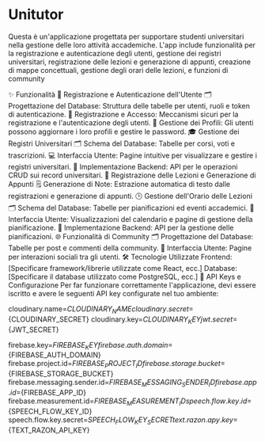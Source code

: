 # Unitutor

Questa è un'applicazione progettata per supportare studenti universitari nella gestione delle loro attività accademiche. L'app include funzionalità per la registrazione e autenticazione degli utenti, gestione dei registri universitari, registrazione delle lezioni e generazione di appunti, creazione di mappe concettuali, gestione degli orari delle lezioni, e funzioni di community

✨ Funzionalità
🔐 Registrazione e Autenticazione dell'Utente
🗂️ Progettazione del Database: Struttura delle tabelle per utenti, ruoli e token di autenticazione.
🔑 Registrazione e Accesso: Meccanismi sicuri per la registrazione e l'autenticazione degli utenti.
📝 Gestione dei Profili: Gli utenti possono aggiornare i loro profili e gestire le password.
🎓 Gestione dei Registri Universitari
🗂️ Schema del Database: Tabelle per corsi, voti e trascrizioni.
💻 Interfaccia Utente: Pagine intuitive per visualizzare e gestire i registri universitari.
🔧 Implementazione Backend: API per le operazioni CRUD sui record universitari.
📝 Registrazione delle Lezioni e Generazione di Appunti
🗒️ Generazione di Note: Estrazione automatica di testo dalle registrazioni e generazione di appunti.
🕒 Gestione dell'Orario delle Lezioni
🗂️ Schema del Database: Tabelle per pianificazioni ed eventi accademici.
📅 Interfaccia Utente: Visualizzazioni del calendario e pagine di gestione della pianificazione.
🔧 Implementazione Backend: API per la gestione delle pianificazioni.
🌐 Funzionalità di Community
🗂️ Progettazione del Database: Tabelle per post e commenti della community.
💬 Interfaccia Utente: Pagine per interazioni sociali tra gli utenti.
🛠️ Tecnologie Utilizzate
Frontend: [Specificare framework/librerie utilizzate come React, ecc.]
Database: [Specificare il database utilizzato come PostgreSQL, ecc.]
🔑 API Keys e Configurazione
Per far funzionare correttamente l'applicazione, devi essere iscritto e avere le seguenti API key configurate nel tuo ambiente:

cloudinary.name=${CLOUDINARY_NAME}
cloudinary.secret=${CLOUDINARY_SECRET}
cloudinary.key=${CLOUDINARY_KEY}
jwt.secret=${JWT_SECRET}


firebase.key=${FIREBASE_KEY}
firebase.auth.domain=${FIREBASE_AUTH_DOMAIN}
firebase.project.id=${FIREBASE_PROJECT_ID}
firebase.storage.bucket=${FIREBASE_STORAGE_BUCKET}
firebase.messaging.sender.id=${FIREBASE_MESSAGING_SENDER_ID}
firebase.app.id=${FIREBASE_APP_ID}
firebase.measurement.id=${FIREBASE_MEASUREMENT_ID}
speech.flow.key.id=${SPEECH_FLOW_KEY_ID}
speech.flow.key.secret=${SPEECH_FLOW_KEY_SECRET}
text.razon.apy.key=${TEXT_RAZON_API_KEY}
